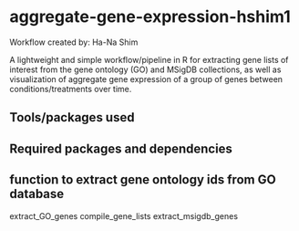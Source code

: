 # aggregate-gene-expression-hshim1

Workflow created by: Ha-Na Shim

A lightweight and simple workflow/pipeline in R for extracting gene lists of interest from the gene ontology (GO) and MSigDB collections, as well as visualization of aggregate gene expression of a group of genes between conditions/treatments over time.

## Tools/packages used

## Required packages and dependencies

## function to extract gene ontology ids from GO database

extract_GO_genes
compile_gene_lists
extract_msigdb_genes


